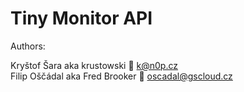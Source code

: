 # Tiny Monitor API

Authors:  

Kryštof Šara aka krustowski 💌 <k@n0p.cz>  
Filip Oščádal aka Fred Brooker 💌 <oscadal@gscloud.cz>
